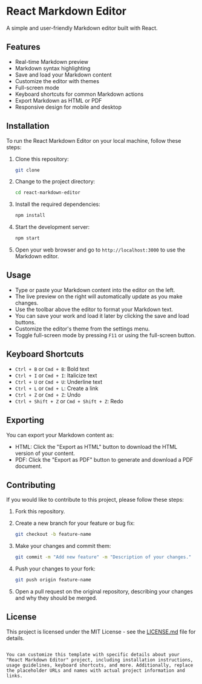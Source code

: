 # React Markdown Editor

A simple and user-friendly Markdown editor built with React.

## Features

- Real-time Markdown preview
- Markdown syntax highlighting
- Save and load your Markdown content
- Customize the editor with themes
- Full-screen mode
- Keyboard shortcuts for common Markdown actions
- Export Markdown as HTML or PDF
- Responsive design for mobile and desktop


## Installation

To run the React Markdown Editor on your local machine, follow these steps:

1. Clone this repository:
   ```bash
   git clone 
   ```

2. Change to the project directory:
   ```bash
   cd react-markdown-editor
   ```

3. Install the required dependencies:
   ```bash
   npm install
   ```

4. Start the development server:
   ```bash
   npm start
   ```

5. Open your web browser and go to `http://localhost:3000` to use the Markdown editor.

## Usage

- Type or paste your Markdown content into the editor on the left.
- The live preview on the right will automatically update as you make changes.
- Use the toolbar above the editor to format your Markdown text.
- You can save your work and load it later by clicking the save and load buttons.
- Customize the editor's theme from the settings menu.
- Toggle full-screen mode by pressing `F11` or using the full-screen button.

## Keyboard Shortcuts

- `Ctrl + B` or `Cmd + B`: Bold text
- `Ctrl + I` or `Cmd + I`: Italicize text
- `Ctrl + U` or `Cmd + U`: Underline text
- `Ctrl + L` or `Cmd + L`: Create a link
- `Ctrl + Z` or `Cmd + Z`: Undo
- `Ctrl + Shift + Z` or `Cmd + Shift + Z`: Redo

## Exporting

You can export your Markdown content as:

- HTML: Click the "Export as HTML" button to download the HTML version of your content.
- PDF: Click the "Export as PDF" button to generate and download a PDF document.

## Contributing

If you would like to contribute to this project, please follow these steps:

1. Fork this repository.
2. Create a new branch for your feature or bug fix:
   ```bash
   git checkout -b feature-name
   ```

3. Make your changes and commit them:
   ```bash
   git commit -m "Add new feature" -m "Description of your changes."
   ```

4. Push your changes to your fork:
   ```bash
   git push origin feature-name
   ```

5. Open a pull request on the original repository, describing your changes and why they should be merged.

## License

This project is licensed under the MIT License - see the [LICENSE.md](LICENSE.md) file for details.
```

You can customize this template with specific details about your "React Markdown Editor" project, including installation instructions, usage guidelines, keyboard shortcuts, and more. Additionally, replace the placeholder URLs and names with actual project information and links.
